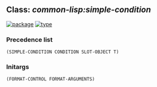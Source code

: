 ## Class: ***common-lisp:simple-condition***
[![package](https://img.shields.io/badge/Package-COMMON--LISP-5f9ea0.svg?style=social&colorA=999999)](../) [![type](https://img.shields.io/badge/Type-Class-5f9ea0.svg?style=social&colorA=999999)](../#class) 
### Precedence list
```
(SIMPLE-CONDITION CONDITION SLOT-OBJECT T)
```
### Initargs
```
(FORMAT-CONTROL FORMAT-ARGUMENTS)
```
